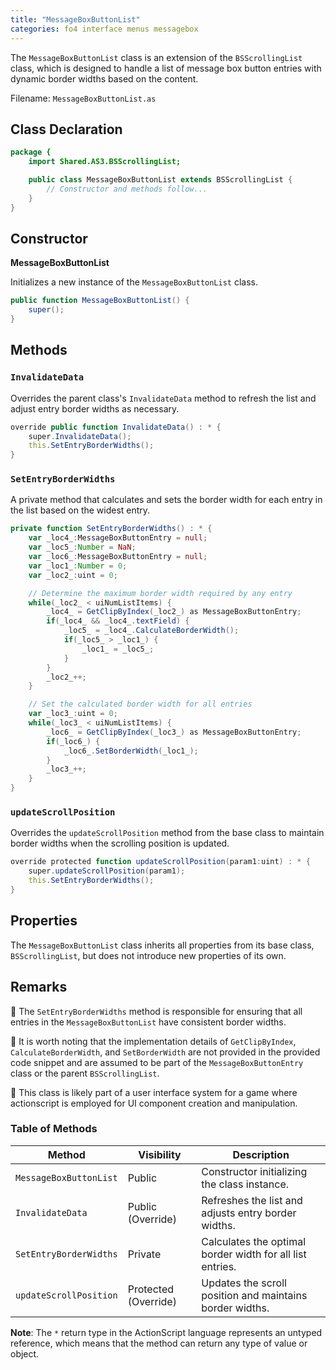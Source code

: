 ```yaml
---
title: "MessageBoxButtonList"
categories: fo4 interface menus messagebox
---
```


The `MessageBoxButtonList` class is an extension of the `BSScrollingList` class, which is designed to handle a list of message box button entries with dynamic border widths based on the content.

Filename: `MessageBoxButtonList.as`

## Class Declaration

```actionscript
package {
    import Shared.AS3.BSScrollingList;

    public class MessageBoxButtonList extends BSScrollingList {
        // Constructor and methods follow...
    }
}
```

## Constructor

**MessageBoxButtonList**

Initializes a new instance of the `MessageBoxButtonList` class.

```actionscript
public function MessageBoxButtonList() {
    super();
}
```

## Methods

### `InvalidateData`

Overrides the parent class's `InvalidateData` method to refresh the list and adjust entry border widths as necessary.

```actionscript
override public function InvalidateData() : * {
    super.InvalidateData();
    this.SetEntryBorderWidths();
}
```

### `SetEntryBorderWidths`

A private method that calculates and sets the border width for each entry in the list based on the widest entry.

```actionscript
private function SetEntryBorderWidths() : * {
    var _loc4_:MessageBoxButtonEntry = null;
    var _loc5_:Number = NaN;
    var _loc6_:MessageBoxButtonEntry = null;
    var _loc1_:Number = 0;
    var _loc2_:uint = 0;

    // Determine the maximum border width required by any entry
    while(_loc2_ < uiNumListItems) {
        _loc4_ = GetClipByIndex(_loc2_) as MessageBoxButtonEntry;
        if(_loc4_ && _loc4_.textField) {
            _loc5_ = _loc4_.CalculateBorderWidth();
            if(_loc5_ > _loc1_) {
                _loc1_ = _loc5_;
            }
        }
        _loc2_++;
    }

    // Set the calculated border width for all entries
    var _loc3_:uint = 0;
    while(_loc3_ < uiNumListItems) {
        _loc6_ = GetClipByIndex(_loc3_) as MessageBoxButtonEntry;
        if(_loc6_) {
            _loc6_.SetBorderWidth(_loc1_);
        }
        _loc3_++;
    }
}
```

### `updateScrollPosition`

Overrides the `updateScrollPosition` method from the base class to maintain border widths when the scrolling position is updated.

```actionscript
override protected function updateScrollPosition(param1:uint) : * {
    super.updateScrollPosition(param1);
    this.SetEntryBorderWidths();
}
```

## Properties
The `MessageBoxButtonList` class inherits all properties from its base class, `BSScrollingList`, but does not introduce new properties of its own.

## Remarks

📌 The `SetEntryBorderWidths` method is responsible for ensuring that all entries in the `MessageBoxButtonList` have consistent border widths.

📌 It is worth noting that the implementation details of `GetClipByIndex`, `CalculateBorderWidth`, and `SetBorderWidth` are not provided in the provided code snippet and are assumed to be part of the `MessageBoxButtonEntry` class or the parent `BSScrollingList`.

📌 This class is likely part of a user interface system for a game where actionscript is employed for UI component creation and manipulation.

### Table of Methods

| **Method** | **Visibility** | **Description** |
| ---------- | -------------- | --------------- |
| `MessageBoxButtonList` | Public | Constructor initializing the class instance. |
| `InvalidateData` | Public (Override) | Refreshes the list and adjusts entry border widths. |
| `SetEntryBorderWidths` | Private | Calculates the optimal border width for all list entries. |
| `updateScrollPosition` | Protected (Override) | Updates the scroll position and maintains border widths. |

**Note**: The `*` return type in the ActionScript language represents an untyped reference, which means that the method can return any type of value or object.
